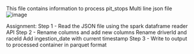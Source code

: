 This file contains information to process pit_stops Multi line json file
![image](https://github.com/ChandraliSarkar/PySpark-Personal-Project/assets/91789144/29b7ef8a-ac98-4986-98c4-8d46c46df4d4)

Assignment:
Step 1 - Read the JSON file using the spark dataframe reader API
Step 2 - Rename columns and add new columns
Rename driverId and raceId
Add ingestion_date with current timestamp
Step 3 - Write to output to processed container in parquet format

